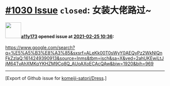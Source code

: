 # [\#1030 Issue](https://github.com/komeiji-satori/Dress/issues/1030) `closed`: 女装大佬路过~

#### <img src="https://avatars.githubusercontent.com/u/54203638?v=4" width="50">[a11y173](https://github.com/a11y173) opened issue at [2021-02-25 10:36](https://github.com/komeiji-satori/Dress/issues/1030):

https://www.google.com/search?q=%E5%A5%B3%E8%A3%85&sxsrf=ALeKk00T0sWyY0AEQyPz2WkNlQnFkZzlaQ:1614249390913&source=lnms&tbm=isch&sa=X&ved=2ahUKEwiLtJjM64TvAhXMKqYKHZM9Cq8Q_AUoAXoECAcQAw&biw=1920&bih=969




-------------------------------------------------------------------------------



[Export of Github issue for [komeiji-satori/Dress](https://github.com/komeiji-satori/Dress).]
